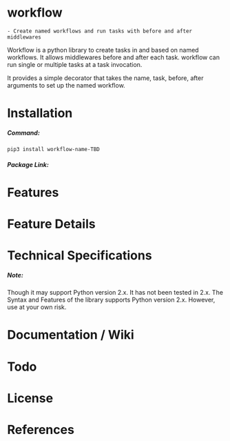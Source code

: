 # workflow
    - Create named workflows and run tasks with before and after middlewares
Workflow is a python library to create tasks in and based on named workflows. It allows middlewares before and after each task. workflow can run single or multiple tasks at a task invocation.

It provides a simple decorator that takes the name, task, before, after arguments to set up the named workflow.

# Installation

##### Command:

    pip3 install workflow-name-TBD

##### Package Link:
    

# Features
# Feature Details
# Technical Specifications

##### Note:

Though it may support Python version 2.x. It has not been tested in 2.x. The Syntax and Features of the library supports Python version 2.x. However, use at your own risk.

# Documentation / Wiki
# Todo
# License
# References
